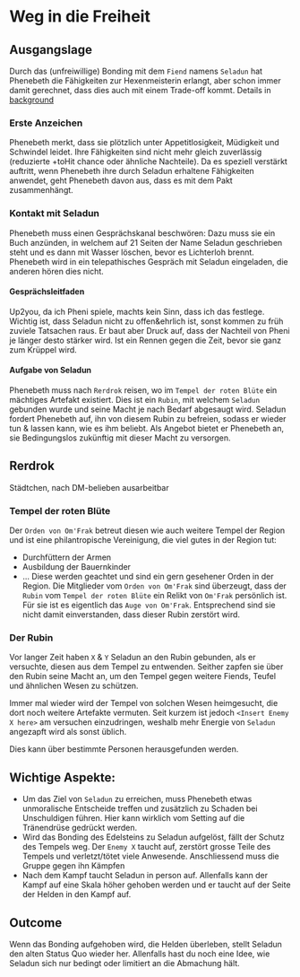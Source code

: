 # Weg in die Freiheit

## Ausgangslage
Durch das (unfreiwillige) Bonding mit dem `Fiend` namens `Seladun` hat Phenebeth die Fähigkeiten zur Hexenmeisterin erlangt, aber schon immer damit gerechnet, dass dies auch mit einem Trade-off kommt. 
Details in [background](3/Background)

### Erste Anzeichen
Phenebeth merkt, dass sie plötzlich unter Appetitlosigkeit, Müdigkeit und Schwindel leidet. Ihre Fähigkeiten sind nicht mehr gleich zuverlässig (reduzierte +toHit chance oder ähnliche Nachteile). Da es speziell verstärkt auftritt, wenn Phenebeth ihre durch Seladun erhaltene Fähigkeiten anwendet, geht Phenebeth davon aus, dass es mit dem Pakt zusammenhängt.

### Kontakt mit Seladun
Phenebeth muss einen Gesprächskanal beschwören: Dazu muss sie ein Buch anzünden, in welchem auf 21 Seiten der Name Seladun geschrieben steht und es dann mit Wasser löschen, bevor es Lichterloh brennt.
Phenebeth wird in ein telepathisches Gespräch mit Seladun eingeladen, die anderen hören dies nicht.

#### Gesprächsleitfaden
Up2you, da ich Pheni spiele, machts kein Sinn, dass ich das festlege. Wichtig ist, dass Seladun nicht zu offen&ehrlich ist, sonst kommen zu früh zuviele Tatsachen raus.
Er baut aber Druck auf, dass der Nachteil von Pheni je länger desto stärker wird. Ist ein Rennen gegen die Zeit, bevor sie ganz zum Krüppel wird.

#### Aufgabe von Seladun
Phenebeth muss nach `Rerdrok` reisen, wo im `Tempel der roten Blüte` ein mächtiges Artefakt existiert. Dies ist ein `Rubin`, mit welchem `Seladun` gebunden wurde und seine Macht je nach Bedarf abgesaugt wird.
Seladun fordert Phenebeth auf, ihn von diesem Rubin zu befreien, sodass er wieder tun & lassen kann, wie es ihm beliebt.
Als Angebot bietet er Phenebeth an, sie Bedingungslos zukünftig mit dieser Macht zu versorgen.

## Rerdrok
Städtchen, nach DM-belieben ausarbeitbar

### Tempel der roten Blüte
Der `Orden von Om'Frak` betreut diesen wie auch weitere Tempel der Region und ist eine philantropische Vereinigung, die viel gutes in der Region tut:
* Durchfüttern der Armen
* Ausbildung der Bauernkinder
* ...
Diese werden geachtet und sind ein gern gesehener Orden in der Region.
Die Mitglieder vom `Orden von Om'Frak` sind überzeugt, dass der `Rubin` vom `Tempel der roten Blüte` ein Relikt von `Om'Frak` persönlich ist. Für sie ist es eigentlich das `Auge von Om'Frak`. Entsprechend sind sie nicht damit einverstanden, dass dieser Rubin zerstört wird.

### Der Rubin
Vor langer Zeit haben `X` & `Y` Seladun an den Rubin gebunden, als er versuchte, diesen aus dem Tempel zu entwenden. Seither zapfen sie über den Rubin seine Macht an, um den Tempel gegen weitere Fiends, Teufel und ähnlichen Wesen zu schützen.

Immer mal wieder wird der Tempel von solchen Wesen heimgesucht, die dort noch weitere Artefakte vermuten. Seit kurzem ist jedoch `<Insert Enemy X here>` am versuchen einzudringen, weshalb mehr Energie von `Seladun` angezapft wird als sonst üblich.

Dies kann über bestimmte Personen herausgefunden werden.

## Wichtige Aspekte:
* Um das Ziel von `Seladun` zu erreichen, muss Phenebeth etwas unmoralische Entscheide treffen und zusätzlich zu Schaden bei Unschuldigen führen. Hier kann wirklich vom Setting auf die Tränendrüse gedrückt werden.
* Wird das Bonding des Edelsteins zu Seladun aufgelöst, fällt der Schutz des Tempels weg. Der `Enemy X` taucht auf, zerstört grosse Teile des Tempels und verletzt/tötet viele Anwesende. Anschliessend muss die Gruppe gegen ihn Kämpfen
* Nach dem Kampf taucht Seladun in person auf. Allenfalls kann der Kampf auf eine Skala höher gehoben werden und er taucht auf der Seite der Helden in den Kampf auf.

## Outcome
Wenn das Bonding aufgehoben wird, die Helden überleben, stellt Seladun den alten Status Quo wieder her. 
Allenfalls hast du noch eine Idee, wie Seladun sich nur bedingt oder limitiert an die Abmachung hält.